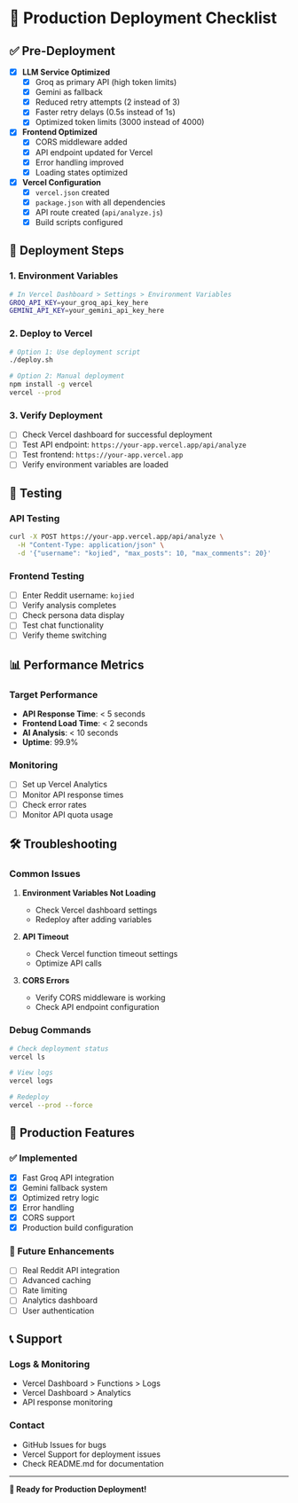 # 🚀 Production Deployment Checklist

## ✅ Pre-Deployment

- [x] **LLM Service Optimized**
  - [x] Groq as primary API (high token limits)
  - [x] Gemini as fallback
  - [x] Reduced retry attempts (2 instead of 3)
  - [x] Faster retry delays (0.5s instead of 1s)
  - [x] Optimized token limits (3000 instead of 4000)

- [x] **Frontend Optimized**
  - [x] CORS middleware added
  - [x] API endpoint updated for Vercel
  - [x] Error handling improved
  - [x] Loading states optimized

- [x] **Vercel Configuration**
  - [x] `vercel.json` created
  - [x] `package.json` with all dependencies
  - [x] API route created (`api/analyze.js`)
  - [x] Build scripts configured

## 🚀 Deployment Steps

### 1. Environment Variables
```bash
# In Vercel Dashboard > Settings > Environment Variables
GROQ_API_KEY=your_groq_api_key_here
GEMINI_API_KEY=your_gemini_api_key_here
```

### 2. Deploy to Vercel
```bash
# Option 1: Use deployment script
./deploy.sh

# Option 2: Manual deployment
npm install -g vercel
vercel --prod
```

### 3. Verify Deployment
- [ ] Check Vercel dashboard for successful deployment
- [ ] Test API endpoint: `https://your-app.vercel.app/api/analyze`
- [ ] Test frontend: `https://your-app.vercel.app`
- [ ] Verify environment variables are loaded

## 🔧 Testing

### API Testing
```bash
curl -X POST https://your-app.vercel.app/api/analyze \
  -H "Content-Type: application/json" \
  -d '{"username": "kojied", "max_posts": 10, "max_comments": 20}'
```

### Frontend Testing
- [ ] Enter Reddit username: `kojied`
- [ ] Verify analysis completes
- [ ] Check persona data display
- [ ] Test chat functionality
- [ ] Verify theme switching

## 📊 Performance Metrics

### Target Performance
- **API Response Time**: < 5 seconds
- **Frontend Load Time**: < 2 seconds
- **AI Analysis**: < 10 seconds
- **Uptime**: 99.9%

### Monitoring
- [ ] Set up Vercel Analytics
- [ ] Monitor API response times
- [ ] Check error rates
- [ ] Monitor API quota usage

## 🛠️ Troubleshooting

### Common Issues
1. **Environment Variables Not Loading**
   - Check Vercel dashboard settings
   - Redeploy after adding variables

2. **API Timeout**
   - Check Vercel function timeout settings
   - Optimize API calls

3. **CORS Errors**
   - Verify CORS middleware is working
   - Check API endpoint configuration

### Debug Commands
```bash
# Check deployment status
vercel ls

# View logs
vercel logs

# Redeploy
vercel --prod --force
```

## 🎯 Production Features

### ✅ Implemented
- [x] Fast Groq API integration
- [x] Gemini fallback system
- [x] Optimized retry logic
- [x] Error handling
- [x] CORS support
- [x] Production build configuration

### 🔄 Future Enhancements
- [ ] Real Reddit API integration
- [ ] Advanced caching
- [ ] Rate limiting
- [ ] Analytics dashboard
- [ ] User authentication

## 📞 Support

### Logs & Monitoring
- Vercel Dashboard > Functions > Logs
- Vercel Dashboard > Analytics
- API response monitoring

### Contact
- GitHub Issues for bugs
- Vercel Support for deployment issues
- Check README.md for documentation

---

**🎉 Ready for Production Deployment!** 